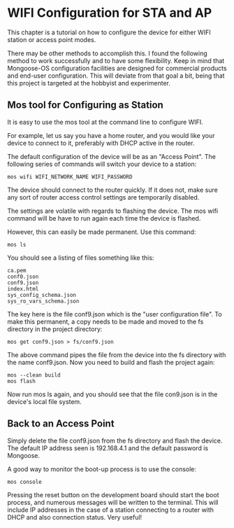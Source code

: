 #  WIFI Configuration for STA and AP

This chapter is a tutorial on how to configure the device
for either WIFI station or access point modes.

There may be other methods to accomplish this.  I found
the following method to work successfully and to have some
flexibility.  Keep in mind that Mongoose-OS configuration
facilities are designed for commercial products and end-user
configuration.  This will deviate from that goal a bit,
being that this project is targeted at the hobbyist and
experimenter.

## Mos tool for Configuring as Station

It is easy to use the mos tool at the command line to configure WIFI.

For example, let us say you have a home router, and you would like
your device to connect to it, preferably with DHCP active in the router.

The default configuration of the device will be as an "Access Point".
The following series of commands will switch your device to a station:

~~~
mos wifi WIFI_NETWORK_NAME WIFI_PASSWORD
~~~

The device should connect to the router quickly.  If it does not,
make sure any sort of router access control settings are temporarily disabled.

The settings are volatile with regards to flashing the device.  The mos wifi
command will be have to run again each time the device is flashed.

However, this can easily be made permanent.  Use this command:

~~~
mos ls
~~~

You should see a listing of files something like this:

~~~
ca.pem
conf0.json
conf9.json
index.html
sys_config_schema.json
sys_ro_vars_schema.json
~~~

The key here is the file conf9.json which is the "user configuration file".
To make this permanent, a copy needs to be made and moved to the fs directory
in the project directory:

~~~
mos get conf9.json > fs/conf9.json
~~~

The above command pipes the file from the device into the fs directory with the name conf9.json.
Now you need to build and flash the project again:

~~~
mos --clean build
mos flash
~~~

Now run mos ls again, and you should see that the file con9.json is in the device's local file system.

##  Back to an Access Point

Simply delete the file conf9.json from the fs directory and flash the device.
The default IP address seen is 192.168.4.1 and the default password is Mongoose.

A good way to monitor the boot-up process is to use the console:

~~~
mos console
~~~

Pressing the reset button on the development board should start the boot process, and numerous
messages will be written to the terminal.  This will include IP addresses in the case of a station
connecting to a router with DHCP and also connection status.  Very useful!






